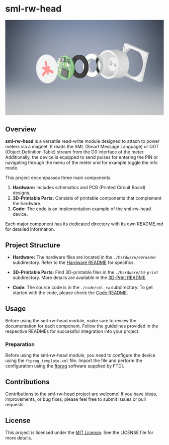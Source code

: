 # sml-rw-head
![explosion](./hardware/d0reader/images/explosion1.png)
## Overview

**sml-rw-head** is a versatile read-write module designed to attach to power meters via a magnet.
It reads the SML (Smart Message Language) or ODT (Object Definition Table) stream from the D0 interface of the meter.
Additionally, the device is equipped to send pulses for entering the PIN or navigating through the menu of the meter
and for example toggle the info mode.

This project encompasses three main components:

1. **Hardware:** Includes schematics and PCB (Printed Circuit Board) designs.
2. **3D-Printable Parts:** Consists of printable components that complement the hardware.
3. **Code:** The code is an implementation example
of the sml-rw-head device.

Each major component has its dedicated directory with its own README.md for detailed information.

## Project Structure

- **Hardware:** The hardware files are located in the `./hardware/d0reader` subdirectory. Refer to the [Hardware README](./hardware/d0reader/README.md) for specifics.

- **3D-Printable Parts:** Find 3D-printable files in the `./hardware/3d-print` subdirectory. More details are available in the [3D-Print README](./hardware/3d-print/README.md).

- **Code:** The source code is in the `./code/sml_rw` subdirectory. To get started with the code, please check the [Code README](./code/sml_rw/README.md).

## Usage

Before using the sml-rw-head module, make sure to review the documentation for each component. Follow the guidelines provided in the respective READMEs for successful integration into your project.

### Preparation
Before using the sml-rw-head module, you need to configure the device using the `ftprog_template.xml` file. Import the file and perform the configuration using the [ftprog](https://ftdichip.com/utilities/) software supplied by FTDI.


## Contributions

Contributions to the sml-rw-head project are welcome! If you have ideas, improvements, or bug fixes, please feel free to submit issues or pull requests.

## License

This project is licensed under the [MIT License](LICENSE). See the LICENSE file for more details.
